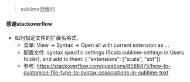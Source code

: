 > sublime很傻的

#### 感谢stackoverflow

 - 如何指定文件的扩展名格式: 
    - 菜单: View -> Syntax -> Open all with current extension as ...
    - 配置文件: syntax specific settings (Scala.sublime-settings in Users folder), and add to them: { "extensions": ["scala", "sbt"]}
    - 参考: https://stackoverflow.com/questions/8088475/how-to-customise-file-type-to-syntax-associations-in-sublime-text
